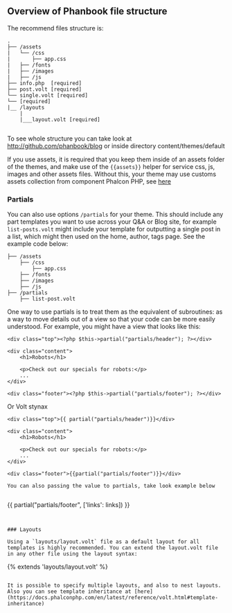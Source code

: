 ## Overview of Phanbook file structure

The recommend files structure is:

```
.
├── /assets
|   └── /css
|       ├── app.css
|   ├── /fonts
|   ├── /images
|   ├── /js
├── info.php  [required]
├── post.volt [required]
└── single.volt [required]
└── [required]
|__ /layouts
	|
	|___layout.volt [required]


```

To see whole structure you can take look at http://github.com/phanbook/blog or inside directory content/themes/default

If you use assets, it is required that you keep them inside of an assets folder of the themes, and make use of the `{{assets}}` helper for service css, js, images and other assets files. Without this, your theme may use customs assets collection from component Phalcon PHP, see [here](https://docs.phalconphp.com/en/latest/reference/assets.html)


### Partials

You can also use options `/partials` for your theme. This should include any part templates you want to use across your Q&A or Blog site, for example `list-posts.volt` might include your template for outputting a single post in a list, which might then used on the home, author, tags page. See the example code below:


```
├── /assets
    ├── /css
        ├── app.css
    ├── /fonts
    ├── /images
    ├── /js
├── /partials
    ├── list-post.volt

```

One way to use partials is to treat them as the equivalent of subroutines: as a way to move details out of a view so that your code can be more easily understood. For example, you might have a view that looks like this:

```
<div class="top"><?php $this->partial("partials/header"); ?></div>

<div class="content">
    <h1>Robots</h1>

    <p>Check out our specials for robots:</p>
    ...
</div>

<div class="footer"><?php $this->partial("partials/footer"); ?></div>
```

Or Volt stynax 


```
<div class="top">{{ partial("partials/header")}}</div>

<div class="content">
    <h1>Robots</h1>

    <p>Check out our specials for robots:</p>
    ...
</div>

<div class="footer">{{partial("partials/footer")}}</div>

You can also passing the value to partials, take look example below


```
<div id="footer">
    <div id="footer">{{ partial("partials/footer", ['links': links]) }}</div>
</div>

```


### Layouts

Using a `layouts/layout.volt` file as a default layout for all templates is highly recommended. You can extend the layout.volt file in any other file using the layout syntax:

```
{% extends 'layouts/layout.volt' %}

```

It is possible to specify multiple layouts, and also to nest layouts. Also you can see template inheritance at [here](https://docs.phalconphp.com/en/latest/reference/volt.html#template-inheritance)



